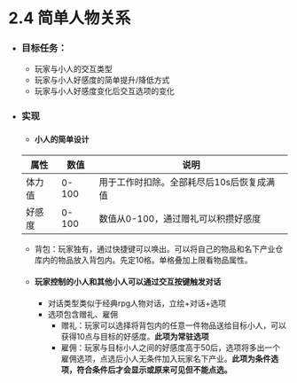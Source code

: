 # 2.4 简单人物关系

- ### 目标任务：
  
  - 玩家与小人的交互类型
  - 玩家与小人好感度的简单提升/降低方式
  - 玩家与小人好感度变化后交互选项的变化



- ### 实现

  - #### 小人的简单设计
  | 属性   | 数值  | 说明                                      |
  | ------ | ----- | ----------------------------------------- |
  | 体力值 | 0-100 | 用于工作时扣除。全部耗尽后10s后恢复成满值 |
  | 好感度 | 0-100 | 数值从0-100，通过赠礼可以积攒好感度       |

    - 背包：玩家独有，通过快捷键可以唤出。可以将自己的物品和名下产业仓库内的物品放入背包内。先定10格。单格叠加上限看物品属性。

    

  - #### 玩家控制的小人和其他小人可以通过交互按键触发对话

    - 对话类型类似于经典rpg人物对话，立绘+对话+选项
    - 选项包含赠礼、雇佣
      - 赠礼：玩家可以选择将背包内的任意一件物品送给目标小人，可以获得10点与目标的好感度。**此项为常驻选项**
      - 雇佣：玩家与目标小人之间的好感度高于50后，选项将多出一个雇佣选项，点选后小人无条件加入玩家名下产业。**此项为条件选项，符合条件后才会显示或原来可见但不能点选。**